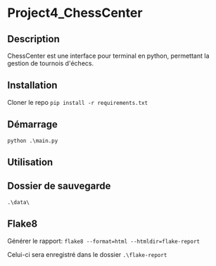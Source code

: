 # Project4_ChessCenter

## Description
ChessCenter est une interface pour terminal en python, permettant la gestion de tournois d'échecs. 

## Installation
Cloner le repo
`pip install -r requirements.txt`

## Démarrage
`python .\main.py`

## Utilisation

## Dossier de sauvegarde
`.\data\`

## Flake8
Générer le rapport: 
`flake8 --format=html --htmldir=flake-report`

Celui-ci sera enregistré dans le dossier `.\flake-report`



